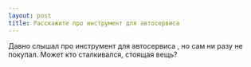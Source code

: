 ```yaml
---
layout: post 
title: Расскажите про инструмент для автосервиса 
--- 
```

Давно слышал про инструмент для автосервиса , но сам ни разу не покупал. Может кто сталкивался, стоящая вещь?